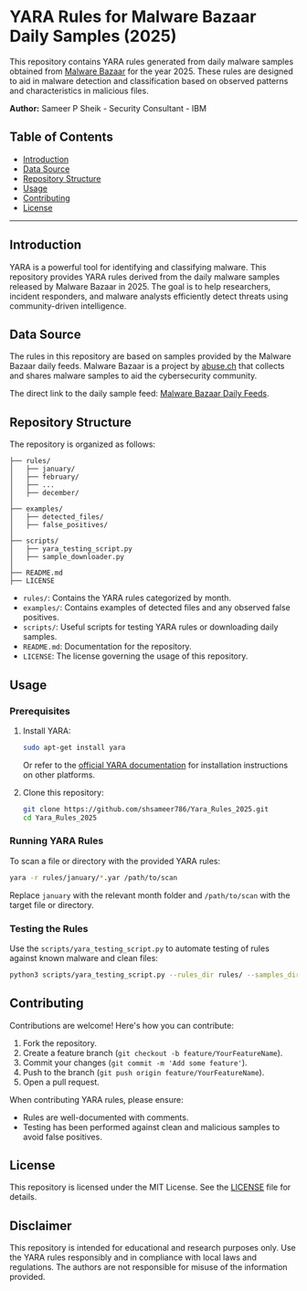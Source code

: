 
# YARA Rules for Malware Bazaar Daily Samples (2025)

This repository contains YARA rules generated from daily malware samples obtained from [Malware Bazaar](https://datalake.abuse.ch/malware-bazaar/daily/) for the year 2025. These rules are designed to aid in malware detection and classification based on observed patterns and characteristics in malicious files.

**Author:** Sameer P Sheik - Security Consultant - IBM

## Table of Contents

- [Introduction](#introduction)
- [Data Source](#data-source)
- [Repository Structure](#repository-structure)
- [Usage](#usage)
- [Contributing](#contributing)
- [License](#license)

---

## Introduction

YARA is a powerful tool for identifying and classifying malware. This repository provides YARA rules derived from the daily malware samples released by Malware Bazaar in 2025. The goal is to help researchers, incident responders, and malware analysts efficiently detect threats using community-driven intelligence.

## Data Source

The rules in this repository are based on samples provided by the Malware Bazaar daily feeds. Malware Bazaar is a project by [abuse.ch](https://abuse.ch/) that collects and shares malware samples to aid the cybersecurity community.

The direct link to the daily sample feed: [Malware Bazaar Daily Feeds](https://datalake.abuse.ch/malware-bazaar/daily/).

## Repository Structure

The repository is organized as follows:

```
├── rules/
│   ├── january/
│   ├── february/
│   ├── ...
│   ├── december/
│
├── examples/
│   ├── detected_files/
│   ├── false_positives/
│
├── scripts/
│   ├── yara_testing_script.py
│   ├── sample_downloader.py
│
├── README.md
├── LICENSE
```

- `rules/`: Contains the YARA rules categorized by month.
- `examples/`: Contains examples of detected files and any observed false positives.
- `scripts/`: Useful scripts for testing YARA rules or downloading daily samples.
- `README.md`: Documentation for the repository.
- `LICENSE`: The license governing the usage of this repository.

## Usage

### Prerequisites

1. Install YARA:

   ```bash
   sudo apt-get install yara
   ```

   Or refer to the [official YARA documentation](https://yara.readthedocs.io/en/stable/gettingstarted.html) for installation instructions on other platforms.

2. Clone this repository:

   ```bash
   git clone https://github.com/shsameer786/Yara_Rules_2025.git
   cd Yara_Rules_2025
   ```

### Running YARA Rules

To scan a file or directory with the provided YARA rules:

```bash
yara -r rules/january/*.yar /path/to/scan
```

Replace `january` with the relevant month folder and `/path/to/scan` with the target file or directory.

### Testing the Rules

Use the `scripts/yara_testing_script.py` to automate testing of rules against known malware and clean files:

```bash
python3 scripts/yara_testing_script.py --rules_dir rules/ --samples_dir /path/to/samples
```

## Contributing

Contributions are welcome! Here's how you can contribute:

1. Fork the repository.
2. Create a feature branch (`git checkout -b feature/YourFeatureName`).
3. Commit your changes (`git commit -m 'Add some feature'`).
4. Push to the branch (`git push origin feature/YourFeatureName`).
5. Open a pull request.

When contributing YARA rules, please ensure:

- Rules are well-documented with comments.
- Testing has been performed against clean and malicious samples to avoid false positives.

## License

This repository is licensed under the MIT License. See the [LICENSE](LICENSE) file for details.

## Disclaimer

This repository is intended for educational and research purposes only. Use the YARA rules responsibly and in compliance with local laws and regulations. The authors are not responsible for misuse of the information provided.
